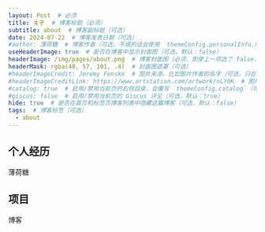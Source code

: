 ```yaml
---
layout: Post  # 必须
title: 关于  # 博客标题（必须）
subtitle: about  # 博客副标题（可选）
date: 2024-07-22  # 博客发表日期（可选）
#author: 薄荷糖  # 博客作者（可选，不填的话会使用 `themeConfig.personalInfo.name`）
useHeaderImage: true  # 是否在博客中显示封面图（可选，默认：false）
headerImage: /img/pages/about.png  # 博客封面图（必须，即使上一项选了 false，因为图片也需要在首页显示）
headerMask: rgba(40, 57, 101, .4)  # 封面图遮罩（可选）
#headerImageCredit: Jeremy Fenske  # 图片来源，比如图片作者的名字（可选，只在 "useHeaderImage: true" 时有效）
#headerImageCreditLink: https://www.artstation.com/artwork/nLY0K  # 图片来源的链接（可选，只在 "useHeaderImage: true" 时有效）
#catalog: true  # 启用/禁用当前页的右侧目录，会覆写 `themeConfig.catalog`（可选，默认：true）
#giscus: false  # 启用/禁用当前页的 Giscus 评论（可选，默认：true）
hide: true  # 是否在首页和标签页博客列表中隐藏这篇博客（可选，默认：false）
tags:  # 博客标签（可选）
  - about
---
```

## 个人经历
薄荷糖
## 项目
博客
